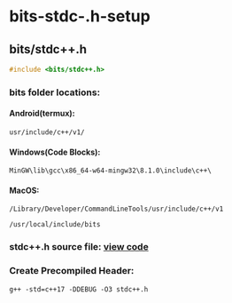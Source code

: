 # bits-stdc-.h-setup
## bits/stdc++.h

```c++
#include <bits/stdc++.h>
```

### bits folder locations: 
#### Android(termux):
```
usr/include/c++/v1/ 
```

#### Windows(Code Blocks):
```
MinGW\lib\gcc\x86_64-w64-mingw32\8.1.0\include\c++\
```

#### MacOS:
```
/Library/Developer/CommandLineTools/usr/include/c++/v1
```
```
/usr/local/include/bits
```

### stdc++.h source file: [view code](https://gist.githubusercontent.com/reza-ryte-club/97c39f35dab0c45a5d924dd9e50c445f/raw/47ecad34033f986b0972cdbf4636e22f838a1313/stdc++.h)

### Create Precompiled Header:
```shell
g++ -std=c++17 -DDEBUG -O3 stdc++.h
```
